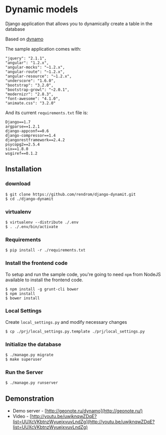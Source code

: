 Dynamic models
==============

Django application that allows you to dynamically create a table in the database

Based on [dynamo](https://bitbucket.org/mhall119/dynamo/)

The sample application comes with:

```
"jquery": "2.1.1",
"angular": "1.2.x",
"angular-mocks": "~1.2.x",
"angular-route": "~1.2.x",
"angular-resource": "~1.2.x",
"underscore": "1.6.0",
"bootstrap": "3.2.0",
"bootstrap-growl": "~2.0.1",
"modernizr": "2.8.3",
"font-awesome": "4.1.0",
"animate.css": "3.2.0"
```

And its current `requirements.txt` file is:

```
Django==1.7
argparse==1.2.1
django-appconf==0.6
django-compressor==1.4
djangorestframework==2.4.2
psycopg2==2.5.4
six==1.8.0
wsgiref==0.1.2
```

## Installation

### download

    $ git clone https://github.com/rendrom/django-dynamit.git
    $ cd ./django-dynamit
    
### virtualenv

    $ virtualenv --distribute ./.env
    $ . ./.env/bin/activate
    
### Requirements

    $ pip install -r ./requirements.txt
    
### Install the frontend code

To setup and run the sample code, you're going to need `npm` from NodeJS available to install the frontend code.

    $ npm install -g grunt-cli bower
    $ npm install
    $ bower install
    
### Local Settings

Create `local_settings.py` and modify necessary changes

    $ cp ./prj/local_settings.py.template ./prj/local_settings.py
    
### Initialize the database

    $ ./manage.py migrate
    $ make superuser
    
### Run the Server

    $ ./manage.py runserver
    
## Demonstration

* Demo server - [http://geonote.ru/dynamo](http://geonote.ru/)
* Video - [http://youtu.be/uwjknqwZDqE?list=UUXcVKbtnzWyuejxvuvLndZg](http://youtu.be/uwjknqwZDqE?list=UUXcVKbtnzWyuejxvuvLndZg)
